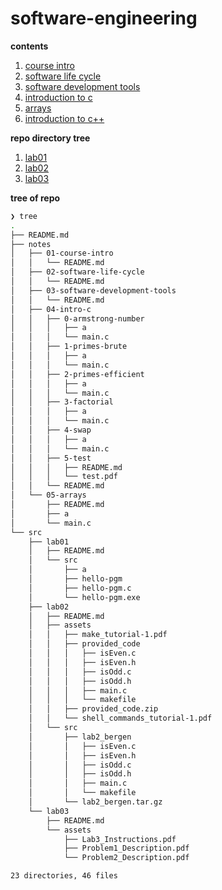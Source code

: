# software-engineering

**contents**

1.  [course intro](./notes/01-course-intro/README.md)
2.  [software life cycle](./notes/02-software-life-cycle/README.md)
3.  [software development tools](./notes/03-software-development-tools/README.md)
4.  [introduction to c](./notes/04-intro-c/README.md)
5.  [arrays](./notes//05-arrays/README.md)
6.  [introduction to c++](./notes/06-intro-c++/README.md)

**repo directory tree**

1.  [lab01](./src/lab01/README.md)
2.  [lab02](./src/lab02/README.md)
3.  [lab03](./src/lab03/README.md)

**tree of repo**
```zsh
❯ tree
.
├── README.md
├── notes
│   ├── 01-course-intro
│   │   └── README.md
│   ├── 02-software-life-cycle
│   │   └── README.md
│   ├── 03-software-development-tools
│   │   └── README.md
│   ├── 04-intro-c
│   │   ├── 0-armstrong-number
│   │   │   ├── a
│   │   │   └── main.c
│   │   ├── 1-primes-brute
│   │   │   ├── a
│   │   │   └── main.c
│   │   ├── 2-primes-efficient
│   │   │   ├── a
│   │   │   └── main.c
│   │   ├── 3-factorial
│   │   │   ├── a
│   │   │   └── main.c
│   │   ├── 4-swap
│   │   │   ├── a
│   │   │   └── main.c
│   │   ├── 5-test
│   │   │   ├── README.md
│   │   │   └── test.pdf
│   │   └── README.md
│   └── 05-arrays
│       ├── README.md
│       ├── a
│       └── main.c
└── src
    ├── lab01
    │   ├── README.md
    │   └── src
    │       ├── a
    │       ├── hello-pgm
    │       ├── hello-pgm.c
    │       └── hello-pgm.exe
    ├── lab02
    │   ├── README.md
    │   ├── assets
    │   │   ├── make_tutorial-1.pdf
    │   │   ├── provided_code
    │   │   │   ├── isEven.c
    │   │   │   ├── isEven.h
    │   │   │   ├── isOdd.c
    │   │   │   ├── isOdd.h
    │   │   │   ├── main.c
    │   │   │   └── makefile
    │   │   ├── provided_code.zip
    │   │   └── shell_commands_tutorial-1.pdf
    │   └── src
    │       ├── lab2_bergen
    │       │   ├── isEven.c
    │       │   ├── isEven.h
    │       │   ├── isOdd.c
    │       │   ├── isOdd.h
    │       │   ├── main.c
    │       │   └── makefile
    │       └── lab2_bergen.tar.gz
    └── lab03
        ├── README.md
        └── assets
            ├── Lab3_Instructions.pdf
            ├── Problem1_Description.pdf
            └── Problem2_Description.pdf

23 directories, 46 files
```

